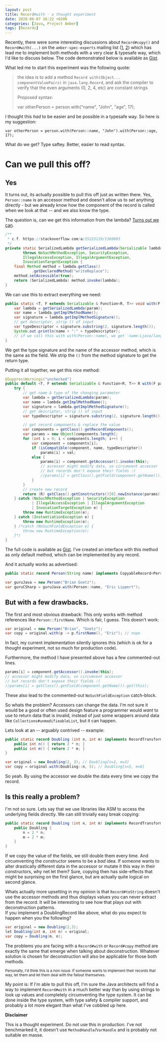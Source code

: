 ```yaml
---
layout: post
title: Record#with - a thought experiment
date: 2020-06-07 16:22 +0200
categories: [Java, Project Amber]
tags: [Records]
---
```

Recently, there were some interesting discussions about `Record#copy()` and `Record#with(...)` on the `amber-spec-experts`
mailing list ([1], [2]) which has lead me to implement both methods with a very clear & typesafe way, which I'd like to 
discuss below. The code demonstrated below is available as [Gist].

What led me to start this experiment was the following quote:

> the idea is to add a method `Record with(Object... componentValuePairs)` in `java.lang.Record`, and ask the 
> compiler to verify that the even arguments (0, 2, 4, etc) are constant strings
> 
> Proposed syntax:
>
> 	var otherPerson = person.with("name", "John", "age", 17);

I thought this *had* to be easier and be possible in a typesafe way. So here is my suggestion:

	var otherPerson = person.with(Person::name, "John").with(Person::age, 17);

What do we get? Type saftey. Better, easier to read syntax.

# Can we pull this off?

## Yes

It turns out, its actually possible to pull this off just as written there. Yes, `Person::name` is an accessor method
and doesn't allow us to *set* anything directly - but we already know how the component of the record is called when we
look at that -- and we also know the type.

The question is, can we get this information from the lambda? 
[Turns out we can](https://stackoverflow.com/a/35223119/1360803).
````java
/**
 * c.f. https://stackoverflow.com/a/35223119/1360803
 */
private static SerializedLambda getSerializedLambda(Serializable lambda)
		throws NoSuchMethodException, SecurityException,
		IllegalAccessException, IllegalArgumentException,
		InvocationTargetException {
	final Method method = lambda.getClass()
			.getDeclaredMethod("writeReplace");
	method.setAccessible(true);
	return (SerializedLambda) method.invoke(lambda);
}
````

We can use this to extract everything we need:
````java
public static <T, F extends Serializable & Function<R, T>> void with(F param) {
	var lambda = getSerializedLambda(param);
	var name = lambda.getImplMethodName();
	var signature = lambda.getImplMethodSignature();
	// get descriptor, strip () of input
	var typeDescriptor = signature.substring(2, signature.length());
	System.out.println(name + ":" + typeDescriptor);
	// if we call this with with(Person::name), we get `name:Ljava/lang/String;`
}
````

We get the type signature and the name of the accessor method, which is the same as the field. We strip the `()` from
the method signature to get the return type.

Putting it all together, we get this nice method:

````java
@SuppressWarnings("unchecked")
public default <T, F extends Serializable & Function<R, T>> R with(F param, T val) {
	try {
		// get name & type of the changing parameter
		var lambda = getSerializedLambda(param);
		var name = lambda.getImplMethodName();
		var signature = lambda.getImplMethodSignature();
		// get descriptor, strip () of input
		var typeDescriptor = signature.substring(2, signature.length());

		// get record components & replace the value
		var components = getClass().getRecordComponents();
		var params = new Object[components.length];
		for (int i = 0; i < components.length; i++) {
			var component = components[i];
			if (isCompatible(component, name, typeDescriptor))
				params[i] = val;
			else {
				params[i] = component.getAccessor().invoke(this);
				// accessor might modify data, so circumvent accessor
				// but records don't expose their fields :(
				//params[i] = getClass().getField(component.getName()).get(this);
			}
		}
		// create new record
		return (R) getClass().getConstructors()[0].newInstance(params);
	} catch (NoSuchMethodException | SecurityException
			| IllegalAccessException | IllegalArgumentException
			| InvocationTargetException e) {
		throw new RuntimeException(e);
	} catch (InstantiationException e) {
		throw new RuntimeException(e);
	} /*catch (NoSuchFieldException e) {
		throw new RuntimeException(e);
	}*/
}
````

The full code is available as [Gist]. I've created an interface with this method as only default method, which
can be implemented by any record.

And it actually works as advertised:

````java
public static record Person(String name) implements CopyableRecord<Person> {}

var guruJava = new Person("Brian Goetz");
var guruCSharp = guruJava.with(Person::name, "Eric Lippert");
````

## But with a few drawbacks.

The first and most obvious drawback: This only works with method references like `Person::firstName`. Which is fair, I
guess. This doesn't work:

````java
var original = new Person("Brian", "Goetz");
var copy = original.with(p -> p.firstName(), "Eric"); // nope
````

In fact, my current implementation silently ignores this (which is ok for a thought experiment, not so much for
production code).

Furthermore, the method I have presented above has a few commented-out lines.

````java
params[i] = component.getAccessor().invoke(this);
// accessor might modify data, so circumvent accessor
// but records don't expose their fields :(
//params[i] = getClass().getField(component.getName()).get(this);
````

These also lead to the commented-out `NoSuchFieldException` catch-block.

So whats the problem? Accessors can change the data. I'm not sure it would be a good or often used design feature a 
programmer would *want* to use to return data that is invalid, instead of just some wrappers around data like 
`Collections#unmodifieableList`, but it can happen.

Lets look at an -- arguably contrived -- example:

````java
public static record Doubling (int n, int m) implements RecordTransform<Doubling> {
	public int n() { return 2 * n; }
	public int m() { return 2 * m; }
}

var original = new Doubling(2, 3); // Doubling[n=2, m=3]
var copy = original.with(Doubling::n, 5); // Doubling[n=5, m=6]
````

So yeah. By using the accessor we double the data every time we copy the record.

## Is this really a problem?

I'm not so sure. Lets say that we use libraries like ASM to access the underlying fields directly. We can still
trivially easy break copying:

````java
public static record Doubling (int n, int m) implements RecordTransform<Doubling> {
	public Doubling {
		n = 2 * n;
		m = 2 * m;
	}
}
````

If we copy the value of the fields, we still double them every time. And circumventing the constructor seems to be a
*bad* idea. If someone wants to alter drastically different data in the accessor or mutate it this way in their 
constructors, why net let them? Sure, copying then has side-effects that might be surprising on the first glance, but
are actually quite logical on second glance.

Whats actually more upsetting in my opinion is that `Record#toString` doesn't use the accessor methods and thus
displays values you can never extract from the record. It will be interesting to see how that plays out with 
deconstruction patterns.  
If you implement a DoublingRecord like above, what do you expect to happen when you the following?

````java
var original = new Doubling(2,3);
let Doubling(int m, int n) = original;
var copy = Doubling(m, n);
````

The problems you are facing with a `Record#with` or `Record#copy` method are exactly the same that emerge when talking
about deconstruction. Whatever solution is chosen for deconstruction will also be applicable for those both methods.

<small>Personally, I'd think this is a non-issue. If someone wants to implement their records that way, let them and
let them deal with the fallout themselves.</small>

My point is: If I'm able to pull this off, I'm sure the Java architects will find a way to implement
`Record#with` in a much better way than by using strings to look up values and completely circumventing the type system.
It can be done inside the type system, with type safety & compiler support, and probably a lot more elegant than what
I've cobbled up here.

**Disclaimer**

This is a thought experiment. Do not use this in production. I've not benchmarked it, it doesn't use
`MethodHandle`/`VarHandle` and is probably not suitable en masse.

[Gist]: https://gist.github.com/NetzwergX/4ebba8ea36d0663f2a540d0f71f16e49
[1]: https://mail.openjdk.java.net/pipermail/amber-spec-experts/2020-May/002217.html
[2]: https://mail.openjdk.java.net/pipermail/amber-spec-experts/2020-May/002221.html
